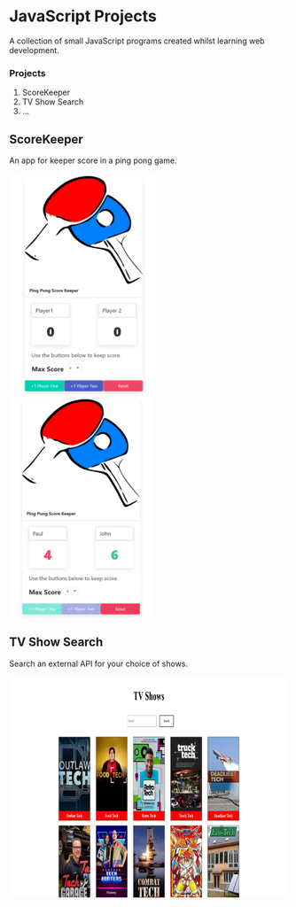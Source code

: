 # JavaScript Projects
 
A collection of small JavaScript programs created whilst learning web development.

### Projects

1. ScoreKeeper
2. TV Show Search
3. ...

## ScoreKeeper

An app for keeper score in a ping pong game.
<p>
<img src="/ScoreKeeper/Images/ScoreKeeper1.png" alt="Score keeper app on page load" height="400px" />
<img src="/ScoreKeeper/Images/ScoreKeeper2.png" alt="Score keeper app after finishing a game." height="400px" />
</p>

## TV Show Search

Search an external API for your choice of shows.

<img src="/TVShowSearch/Images/TVShowSearch.png" alt="image of the tv show search app." height="400px" />
